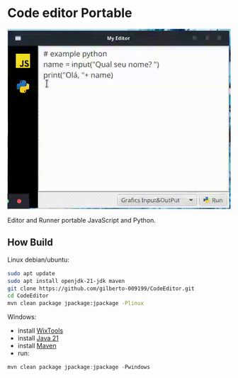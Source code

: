 # Code editor Portable

<img src="./screen.gif" alt="home desktop, runner js and python">

Editor and Runner portable JavaScript and Python.

## How Build

 Linux debian/ubuntu:

```bash
sudo apt update
sudo apt install openjdk-21-jdk maven
git clone https://github.com/gilberto-009199/CodeEditor.git
cd CodeEditor
mvn clean package jpackage:jpackage -Plinux
```


 Windows:

+ install [WixTools](https://github.com/wixtoolset/wix/releases/)
+ install [Java 21](https://www.oracle.com/java/technologies/javase/jdk21-archive-downloads.html)
+ install [Maven](https://maven.apache.org/download.cgi)
+ run:

```powershell
mvn clean package jpackage:jpackage -Pwindows
```